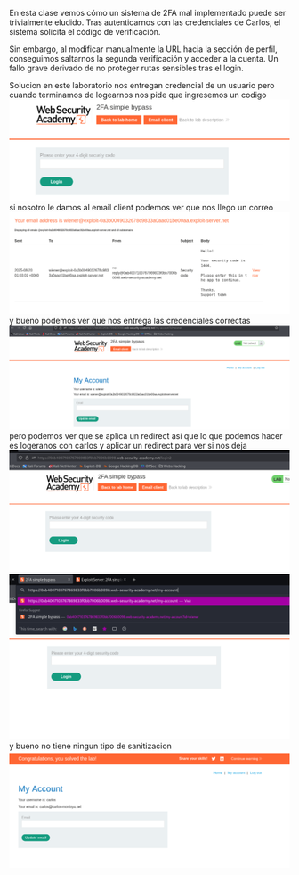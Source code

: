 En esta clase vemos cómo un sistema de 2FA mal implementado puede ser trivialmente eludido. Tras autenticarnos con las credenciales de Carlos, el sistema solicita el código de verificación.

Sin embargo, al modificar manualmente la URL hacia la sección de perfil, conseguimos saltarnos la segunda verificación y acceder a la cuenta. Un fallo grave derivado de no proteger rutas sensibles tras el login.

Solucion
en este laboratorio nos entregan credencial de un usuario pero cuando terminamos de logearnos nos pide que ingresemos un codigo
![Pasted_image_20250819190400.png](/Imagenes/Pasted_image_20250819190400.png)
si nosotro le damos al email client podemos ver que nos llego un correo
![Pasted_image_20250819190439.png](/Imagenes/Pasted_image_20250819190439.png)
y bueno podemos ver que nos entrega las credenciales correctas
![Pasted_image_20250819190638.png](/Imagenes/Pasted_image_20250819190638.png)
pero podemos ver que se aplica un redirect asi que lo que podemos hacer es logeranos con carlos y aplicar un redirect para ver si nos deja
![Pasted_image_20250819190740.png](/Imagenes/Pasted_image_20250819190740.png)
![Pasted_image_20250819190820.png](/Imagenes/Pasted_image_20250819190820.png)
y bueno no tiene ningun tipo de sanitizacion
![Pasted_image_20250819190848.png](/Imagenes/Pasted_image_20250819190848.png)
